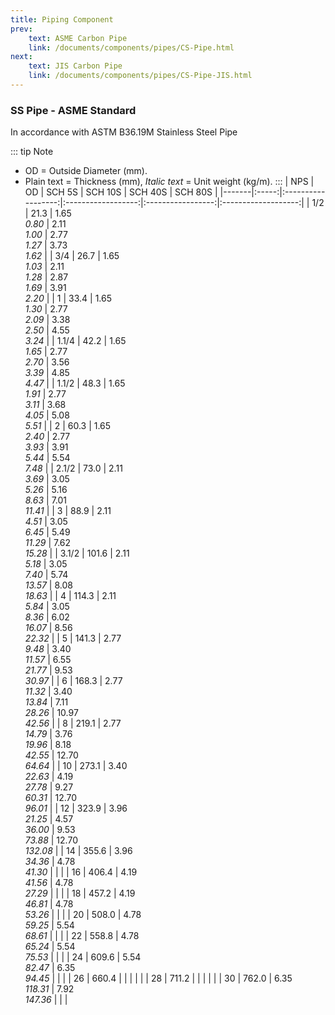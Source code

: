 ```yaml
---
title: Piping Component
prev:
    text: ASME Carbon Pipe
    link: /documents/components/pipes/CS-Pipe.html
next:
    text: JIS Carbon Pipe
    link: /documents/components/pipes/CS-Pipe-JIS.html
---
```


### SS Pipe - ASME Standard
In accordance with ASTM B36.19M Stainless Steel Pipe

::: tip Note
- OD = Outside Diameter (mm).
- Plain text = Thickness (mm), _Italic text_ = Unit weight (kg/m).
:::
| NPS   | OD    | SCH 5S             | SCH 10S            | SCH 40S           | SCH 80S             |
|-------|:-----:|:------------------:|:------------------:|:-----------------:|:-------------------:|
| 1/2   | 21.3  | 1.65 <br /> _0.80_   | 2.11 <br /> _1.00_   | 2.77 <br /> _1.27_  | 3.73  <br /> _1.62_    |
| 3/4   | 26.7  | 1.65 <br /> _1.03_   | 2.11 <br /> _1.28_   | 2.87 <br /> _1.69_  | 3.91  <br />  _2.20_   |
| 1     | 33.4  | 1.65 <br /> _1.30_   | 2.77 <br /> _2.09_   | 3.38 <br /> _2.50_  | 4.55  <br />  _3.24_   |
| 1.1/4 | 42.2  | 1.65 <br /> _1.65_   | 2.77 <br /> _2.70_   | 3.56 <br /> _3.39_  | 4.85  <br />  _4.47_   |
| 1.1/2 | 48.3  | 1.65 <br /> _1.91_   | 2.77 <br /> _3.11_   | 3.68 <br /> _4.05_  | 5.08  <br />  _5.51_   |
| 2     | 60.3  | 1.65 <br /> _2.40_   | 2.77 <br /> _3.93_   | 3.91 <br /> _5.44_  | 5.54  <br />  _7.48_   |
| 2.1/2 | 73.0  | 2.11 <br /> _3.69_   | 3.05 <br /> _5.26_   | 5.16 <br /> _8.63_  | 7.01  <br />  _11.41_  |
| 3     | 88.9  | 2.11 <br /> _4.51_   | 3.05 <br /> _6.45_   | 5.49 <br /> _11.29_ | 7.62  <br />  _15.28_  |
| 3.1/2 | 101.6 | 2.11 <br /> _5.18_   | 3.05 <br /> _7.40_   | 5.74 <br /> _13.57_ | 8.08  <br />  _18.63_  |
| 4     | 114.3 | 2.11 <br /> _5.84_   | 3.05 <br /> _8.36_   | 6.02 <br /> _16.07_ | 8.56  <br />  _22.32_  |
| 5     | 141.3 | 2.77 <br /> _9.48_   | 3.40 <br /> _11.57_  | 6.55 <br /> _21.77_ | 9.53  <br />  _30.97_  |
| 6     | 168.3 | 2.77 <br /> _11.32_  | 3.40 <br /> _13.84_  | 7.11 <br /> _28.26_ | 10.97 <br />  _42.56_  |
| 8     | 219.1 | 2.77 <br /> _14.79_  | 3.76 <br /> _19.96_  | 8.18 <br /> _42.55_ | 12.70 <br />  _64.64_  |
| 10    | 273.1 | 3.40 <br /> _22.63_  | 4.19 <br /> _27.78_  | 9.27 <br /> _60.31_ | 12.70 <br />  _96.01_  |
| 12    | 323.9 | 3.96 <br /> _21.25_  | 4.57 <br /> _36.00_  | 9.53 <br /> _73.88_ | 12.70 <br />  _132.08_ |
| 14    | 355.6 | 3.96 <br /> _34.36_  | 4.78 <br /> _41.30_  |                   |                     |
| 16    | 406.4 | 4.19 <br /> _41.56_  | 4.78 <br /> _27.29_  |                   |                     |
| 18    | 457.2 | 4.19 <br /> _46.81_  | 4.78 <br /> _53.26_  |                   |                     |
| 20    | 508.0 | 4.78 <br /> _59.25_  | 5.54 <br /> _68.61_  |                   |                     |
| 22    | 558.8 | 4.78 <br /> _65.24_  | 5.54 <br /> _75.53_  |                   |                     |
| 24    | 609.6 | 5.54 <br /> _82.47_  | 6.35 <br /> _94.45_  |                   |                     |
| 26    | 660.4 |                    |                    |                   |                     |
| 28    | 711.2 |                    |                    |                   |                     |
| 30    | 762.0 | 6.35 <br /> _118.31_ | 7.92 <br /> _147.36_ |                   |                     |

